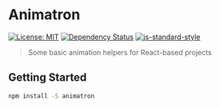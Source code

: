 
# Animatron

[![License: MIT](https://img.shields.io/badge/License-MIT-yellow.svg)](https://opensource.org/licenses/MIT)
[![Dependency Status](https://david-dm.org/mattstyles/animatron.svg)](https://david-dm.org/mattstyles/animatron)
[![js-standard-style](https://img.shields.io/badge/code%20style-standard-brightgreen.svg)](http://standardjs.com/)

> Some basic animation helpers for React-based projects

## Getting Started

```sh
npm install -S animatron
```
